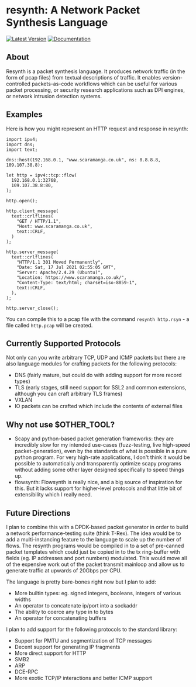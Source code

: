 # resynth: A Network Packet Synthesis Language

[![Latest Version](https://img.shields.io/crates/v/resynth)](https://crates.io/crates/resynth/)
[![Documentation](https://img.shields.io/docsrs/resynth)](https://docs.rs/resynth/latest/resynth/)

## About
Resynth is a packet synthesis language. It produces network traffic (in the
form of pcap files) from textual descriptions of traffic. It enables
version-controlled packets-as-code workflows which can be useful for various
packet processing, or security research applications such as DPI engines, or
network intrusion detection systems.


## Examples
Here is how you might represent an HTTP request and response in resynth:

```
import ipv4;
import dns;
import text;

dns::host(192.168.0.1, "www.scaramanga.co.uk", ns: 8.8.8.8, 109.107.38.8);

let http = ipv4::tcp::flow(
  192.168.0.1:32768,
  109.107.38.8:80,
);

http.open();

http.client_message(
  text::crlflines(
    "GET / HTTP/1.1",
    "Host: www.scaramanga.co.uk",
    text::CRLF,
  )
);

http.server_message(
  text::crlflines(
    "HTTP/1.1 301 Moved Permanently",
    "Date: Sat, 17 Jul 2021 02:55:05 GMT",
    "Server: Apache/2.4.29 (Ubuntu)",
    "Location: https://www.scaramanga.co.uk/",
    "Content-Type: text/html; charset=iso-8859-1",
    text::CRLF,
  ),
);

http.server_close();
```

You can compile this to a pcap file with the command `resynth http.rsyn` - a
file called `http.pcap` will be created.


## Currently Supported Protocols
Not only can you write arbitrary TCP, UDP and ICMP packets but there are also
language modules for crafting packets for the following protocols:
- DNS (fairly mature, but could do with adding support for more record types)
- TLS (early stages, still need support for SSL2 and common extensions,
  although you can craft arbitrary TLS frames)
- VXLAN
- IO packets can be crafted which include the contents of external files


## Why not use $OTHER\_TOOL?
- Scapy and python-based packet generation frameworks: they are incredibly slow
  for my intended use-cases (fuzz-testing, live high-speed packet-generation),
  even by the standards of what is possible in a pure python program. For very
  high-rate applications, I don't think it would be possible to automatically
  and transparently optimize scapy programs without adding some other layer
  designed specifically to speed things up.
- flowsynth: Flowsynth is really nice, and a big source of inspiration for
  this. But it lacks support for higher-level protocols and that little bit of
  extensibility which I really need.


## Future Directions
I plan to combine this with a DPDK-based packet generator in order to build a
network performance-testing suite (think T-Rex). The idea would be to add a
multi-instancing feature to the language to scale up the number of flows. The
resynth programs would be compiled in to a set of pre-canned packet templates
which could just be copied in to the tx ring-buffer with fields (eg. IP
addresses and port numbers) modulated. This would move all of the expensive
work out of the packet transmit mainloop and allow us to generate traffic at
upwards of 20Gbps per CPU.

The language is pretty bare-bones right now but I plan to add:
- More builtin types: eg. signed integers, booleans, integers of various widths
- An operator to concatenate ip/port into a sockaddr
- The ability to coerce any type in to bytes
- An operator for concatenating buffers

I plan to add support for the following protocols to the standard library:
- Support for PMTU and segmentization of TCP messages
- Decent support for generating IP fragments
- More direct support for HTTP
- SMB2
- ARP
- DCE-RPC
- More exotic TCP/IP interactions and better ICMP support
